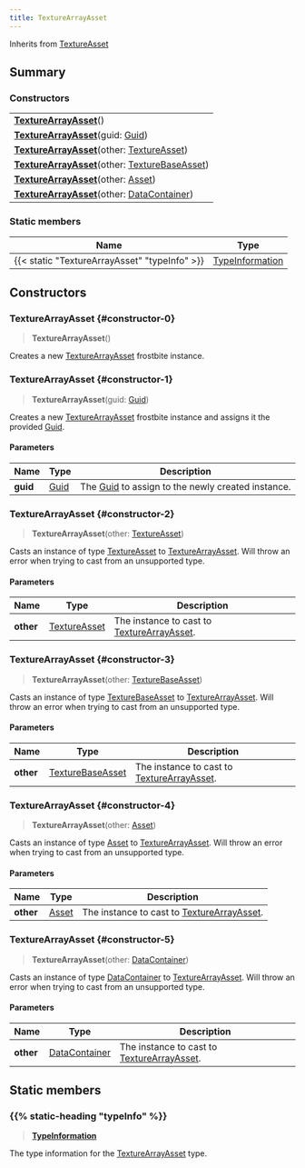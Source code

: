 ```yaml
---
title: TextureArrayAsset
---
```


Inherits from [TextureAsset](/vext/ref/fb/textureasset)

## Summary

### Constructors

|  |
| --- |
| **[TextureArrayAsset](#constructor-0)**() |
| **[TextureArrayAsset](#constructor-1)**(guid: [Guid](/vext/ref/shared/type/guid)) |
| **[TextureArrayAsset](#constructor-2)**(other: [TextureAsset](/vext/ref/fb/textureasset)) |
| **[TextureArrayAsset](#constructor-3)**(other: [TextureBaseAsset](/vext/ref/fb/texturebaseasset)) |
| **[TextureArrayAsset](#constructor-4)**(other: [Asset](/vext/ref/fb/asset)) |
| **[TextureArrayAsset](#constructor-5)**(other: [DataContainer](/vext/ref/shared/type/datacontainer)) |

### Static members

| Name | Type |
| ---- | ---- |
| {{< static "TextureArrayAsset" "typeInfo" >}} | [TypeInformation](/vext/ref/shared/type/typeinformation) |

## Constructors

### TextureArrayAsset {#constructor-0}

> **TextureArrayAsset**()

Creates a new [TextureArrayAsset](/vext/ref/fb/texturearrayasset) frostbite instance.

### TextureArrayAsset {#constructor-1}

> **TextureArrayAsset**(guid: [Guid](/vext/ref/shared/type/guid))

Creates a new [TextureArrayAsset](/vext/ref/fb/texturearrayasset) frostbite instance and assigns it the provided [Guid](/vext/ref/shared/type/guid).

#### Parameters

| Name | Type | Description |
| ---- | ---- | ----------- |
| **guid** | [Guid](/vext/ref/shared/type/guid) | The [Guid](/vext/ref/shared/type/guid) to assign to the newly created instance. |

### TextureArrayAsset {#constructor-2}

> **TextureArrayAsset**(other: [TextureAsset](/vext/ref/fb/textureasset))

Casts an instance of type [TextureAsset](/vext/ref/fb/textureasset) to [TextureArrayAsset](/vext/ref/fb/texturearrayasset). Will throw an error when trying to cast from an unsupported type.

#### Parameters

| Name | Type | Description |
| ---- | ---- | ----------- |
| **other** | [TextureAsset](/vext/ref/fb/textureasset) | The instance to cast to [TextureArrayAsset](/vext/ref/fb/texturearrayasset). |

### TextureArrayAsset {#constructor-3}

> **TextureArrayAsset**(other: [TextureBaseAsset](/vext/ref/fb/texturebaseasset))

Casts an instance of type [TextureBaseAsset](/vext/ref/fb/texturebaseasset) to [TextureArrayAsset](/vext/ref/fb/texturearrayasset). Will throw an error when trying to cast from an unsupported type.

#### Parameters

| Name | Type | Description |
| ---- | ---- | ----------- |
| **other** | [TextureBaseAsset](/vext/ref/fb/texturebaseasset) | The instance to cast to [TextureArrayAsset](/vext/ref/fb/texturearrayasset). |

### TextureArrayAsset {#constructor-4}

> **TextureArrayAsset**(other: [Asset](/vext/ref/fb/asset))

Casts an instance of type [Asset](/vext/ref/fb/asset) to [TextureArrayAsset](/vext/ref/fb/texturearrayasset). Will throw an error when trying to cast from an unsupported type.

#### Parameters

| Name | Type | Description |
| ---- | ---- | ----------- |
| **other** | [Asset](/vext/ref/fb/asset) | The instance to cast to [TextureArrayAsset](/vext/ref/fb/texturearrayasset). |

### TextureArrayAsset {#constructor-5}

> **TextureArrayAsset**(other: [DataContainer](/vext/ref/shared/type/datacontainer))

Casts an instance of type [DataContainer](/vext/ref/shared/type/datacontainer) to [TextureArrayAsset](/vext/ref/fb/texturearrayasset). Will throw an error when trying to cast from an unsupported type.

#### Parameters

| Name | Type | Description |
| ---- | ---- | ----------- |
| **other** | [DataContainer](/vext/ref/shared/type/datacontainer) | The instance to cast to [TextureArrayAsset](/vext/ref/fb/texturearrayasset). |

## Static members

### {{% static-heading "typeInfo" %}}

> **[TypeInformation](/vext/ref/shared/type/typeinformation)**

The type information for the [TextureArrayAsset](/vext/ref/fb/texturearrayasset) type.

